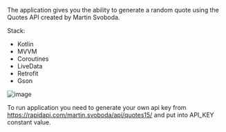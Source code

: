 The application gives you the ability to generate a random quote using the Quotes API created by Martin Svoboda.

Stack:

- Kotlin
- MVVM
- Coroutines
- LiveData
- Retrofit
- Gson

![image](https://user-images.githubusercontent.com/70322641/186717274-a3ebc580-6365-4fc2-869d-95b3d8ec9296.png)


To run application you need to generate your own api key from https://rapidapi.com/martin.svoboda/api/quotes15/ and put into API_KEY constant value. 
